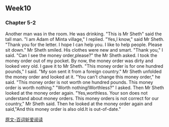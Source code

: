 ## Week10
### Chapter 5-2
Another man was in the room. He was drinking.
"This is Mr Sheth" said the tall man.
"I am Adam of Minta village," I replied.
"Yes,I know," said Mr Sheth. "Thank you for the letter. I hope I can help you. I like to help people. Please sit down." Mr Sheth smiled. His clothes were new and smart.
"Thank you," I said.
"Can I see the money order,please?" the Mr Sheth asked.
I took the money order out of my pocket.
By now, the money order was dirty and looked very old.
I gave it to Mr Sheth. "This money order is for one hundred pounds," I said. "My son sent it from a foreign country."
Mr Sheth unfolded the money order and looked at it.
"You can't change this money order," he said. "This money order is not worth one hundred pounds. This money order is worth nothing."
"Worth nothing!Worthless?" I asked.
Then Mr Sheth looked at the money order again.
"Yes,worthless. Your son does not understand about money orders. This money orders is not correct for our country," Mr Sheth said.
Then he looked at the money order again and said,"And this money order is also old.It is out-of-date."    

[原文-百词斩爱阅读](https://hamster.baicizhan.com/react_reading/reading/article/517?ts=1537325755000)   
   